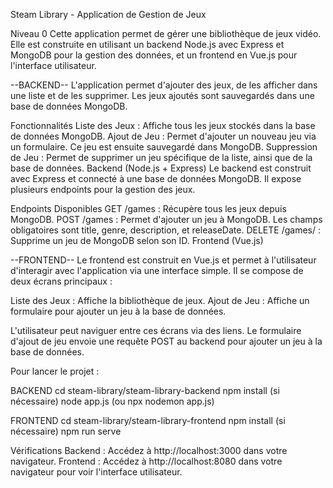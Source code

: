 Steam Library - Application de Gestion de Jeux

Niveau 0
Cette application permet de gérer une bibliothèque de jeux vidéo. Elle est construite en utilisant un backend Node.js avec Express et MongoDB pour la gestion des données, et un frontend en Vue.js pour l'interface utilisateur.

--BACKEND--
L'application permet d'ajouter des jeux, de les afficher dans une liste et de les supprimer. Les jeux ajoutés sont sauvegardés dans une base de données MongoDB.

Fonctionnalités
Liste des Jeux : Affiche tous les jeux stockés dans la base de données MongoDB.
Ajout de Jeu : Permet d'ajouter un nouveau jeu via un formulaire. Ce jeu est ensuite sauvegardé dans MongoDB.
Suppression de Jeu : Permet de supprimer un jeu spécifique de la liste, ainsi que de la base de données.
Backend (Node.js + Express)
Le backend est construit avec Express et connecté à une base de données MongoDB. Il expose plusieurs endpoints pour la gestion des jeux.

Endpoints Disponibles
GET /games : Récupère tous les jeux depuis MongoDB.
POST /games : Permet d'ajouter un jeu à MongoDB. Les champs obligatoires sont title, genre, description, et releaseDate.
DELETE /games/
: Supprime un jeu de MongoDB selon son ID.
Frontend (Vue.js)

--FRONTEND--
Le frontend est construit en Vue.js et permet à l'utilisateur d'interagir avec l'application via une interface simple. Il se compose de deux écrans principaux :

Liste des Jeux : Affiche la bibliothèque de jeux.
Ajout de Jeu : Affiche un formulaire pour ajouter un jeu à la base de données.

L'utilisateur peut naviguer entre ces écrans via des liens. Le formulaire d'ajout de jeu envoie une requête POST au backend pour ajouter un jeu à la base de données.

Pour lancer le projet :

BACKEND
cd steam-library/steam-library-backend
npm install (si nécessaire)
node app.js (ou npx nodemon app.js)

FRONTEND
cd steam-library/steam-library-frontend
npm install (si nécessaire)
npm run serve

Vérifications
Backend : Accédez à http://localhost:3000 dans votre navigateur.
Frontend : Accédez à http://localhost:8080 dans votre navigateur pour voir l'interface utilisateur.


